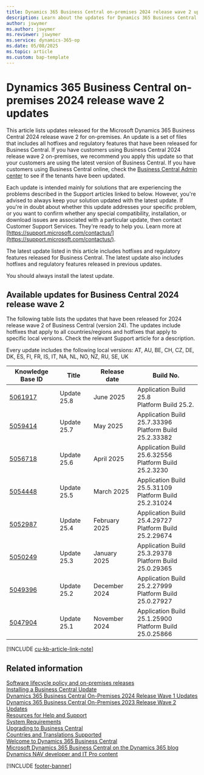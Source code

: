 ```yaml
---
title: Dynamics 365 Business Central on-premises 2024 release wave 2 updates
description: Learn about the updates for Dynamics 365 Business Central 2024 Release Wave 2 on-premises deployments.
author: jswymer
ms.author: jswymer
ms.reviewer: jswymer
ms.service: dynamics-365-op
ms.date: 05/08/2025
ms.topic: article
ms.custom: bap-template
---
```


# Dynamics 365 Business Central on-premises 2024 release wave 2 updates

This article lists updates released for the Microsoft Dynamics 365 Business Central 2024 release wave 2 for on-premises. An update is a set of files that includes all hotfixes and regulatory features that have been released for Business Central. If you have customers using Business Central 2024 release wave 2 on-premises, we recommend you apply this update so that your customers are using the latest version of Business Central. If you have customers using Business Central online, check the [Business Central Admin center](../administration/tenant-admin-center.md) to see if the tenants have been updated.  

Each update is intended mainly for solutions that are experiencing the problems described in the Support articles linked to below. However, you're advised to always keep your solution updated with the latest update. If you're in doubt about whether this update addresses your specific problem, or you want to confirm whether any special compatibility, installation, or download issues are associated with a particular update, then contact Customer Support Services. They're ready to help you. Learn more at [https://support.microsoft.com/contactus/](https://support.microsoft.com/contactus/).

The latest update listed in this article includes hotfixes and regulatory features released for Business Central. The latest update also includes hotfixes and regulatory features released in previous updates.  

You should always install the latest update.

## Available updates for Business Central 2024 release wave 2

The following table lists the updates that have been released for 2024 release wave 2 of Business Central (version 24). The updates include hotfixes that apply to all countries/regions and hotfixes that apply to specific local versions. Check the relevant Support article for a description.

Every update includes the following local versions: AT, AU, BE, CH, CZ, DE, DK, ES, FI, FR, IS, IT, NA, NL, NO, NZ, RU, SE, UK

|Knowledge Base ID|Title|Release date  |Build No. |
|-----------------|-----|--------------|----------|
|[5061917](https://support.microsoft.com/help/5061917)|Update 25.8 |June 2025|Application Build 25.8</br>Platform Build 25.2.|
|[5059414](https://support.microsoft.com/help/5059414)|Update 25.7 |May 2025|Application Build 25.7.33396</br>Platform Build 25.2.33382|
|[5056718](https://support.microsoft.com/help/5056718)|Update 25.6 |April 2025|Application Build 25.6.32556</br>Platform Build 25.2.3230|
|[5054448](https://support.microsoft.com/help/5054448)|Update 25.5 |March 2025|Application Build 25.5.31109</br>Platform Build 25.2.31024|
|[5052987](https://support.microsoft.com/help/5052987)|Update 25.4 |February 2025|Application Build 25.4.29727</br>Platform Build 25.2.29674|
|[5050249](https://support.microsoft.com/help/5050249)|Update 25.3 |January 2025|Application Build 25.3.29378</br>Platform Build 25.0.29365|
|[5049396](https://support.microsoft.com/help/5049396)|Update 25.2 |December 2024|Application Build 25.2.27999</br>Platform Build 25.0.27927|
|[5047904](https://support.microsoft.com/help/5047904)|Update 25.1 |November 2024|Application Build 25.1.25900</br>Platform Build 25.0.25866|

[!INCLUDE [cu-kb-article-link-note](../includes/cu-kb-article-link-note.md)]

## Related information

[Software lifecycle policy and on-premises releases](../terms/lifecycle-policy-on-premises.md)  
[Installing a Business Central Update](../upgrade/upgrading-cumulative-update-v24.md)  
[Dynamics 365 Business Central On-Premises 2024 Release Wave 1 Updates](update-versions-24.md)  
[Dynamics 365 Business Central On-Premises 2023 Release Wave 2 Updates](update-versions-23.md)  
[Resources for Help and Support](../help-and-support.md)  
[System Requirements](system-requirements-business-central-v24.md)  
[Upgrading to Business Central](../upgrade/upgrading-to-business-central.md)  
[Countries and Translations Supported](../compliance/apptest-countries-and-translations.md)  
[Welcome to Dynamics 365 Business Central](/dynamics365/business-central/index)  
[Microsoft Dynamics 365 Business Central on the Dynamics 365 blog](https://www.microsoft.com/dynamics-365/blog/it-professional/product/dynamics-365-business-central/)  
[Dynamics NAV developer and IT Pro content](/dynamics-nav/index)

[!INCLUDE [footer-banner](../includes/footer-banner.md)]
